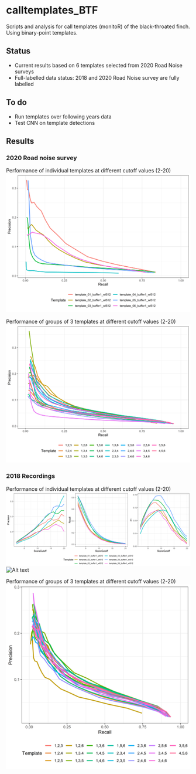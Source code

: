 
# calltemplates\_BTF

Scripts and analysis for call templates (monitoR) of the black-throated
finch. Using binary-point templates.

## Status

  - Current results based on 6 templates selected from 2020 Road Noise
    surveys
  - Full-labelled data status: 2018 and 2020 Road Noise survey are fully
    labelled

## To do

  - Run templates over following years data
  - Test CNN on template detections

## Results

### 2020 Road noise survey

Performance of individual templates at different cutoff values (2-20)
![Alt text](outputs/figures/Plot_2020_SingleTemplates_PR.png)

Performance of groups of 3 templates at different cutoff values (2-20)
![Alt text](outputs/figures/Plot_2020_MultipleTemplates_PR.png)

### 2018 Recordings

Performance of individual templates at different cutoff values (2-20)
![Alt text](outputs/figures/Plot_2018_SingleTemplates_Comb.png) ![Alt
text](outputs/figures/Plot_2018_SingleTemplates_PR.png)

Performance of groups of 3 templates at different cutoff values (2-20)
![Alt text](outputs/figures/Plot_2018_MultipleTemplates_PR.png)

